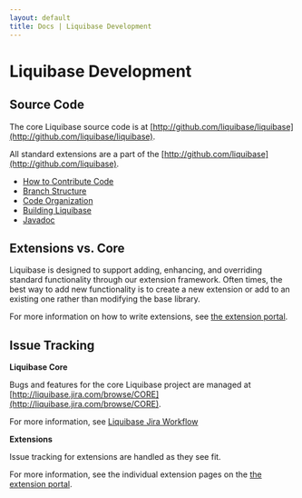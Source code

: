 ```yaml
---
layout: default
title: Docs | Liquibase Development 
---
```


# Liquibase Development

## Source Code ##

The core Liquibase source code is at [http://github.com/liquibase/liquibase](http://github.com/liquibase/liquibase).

All standard extensions are a part of the [http://github.com/liquibase](http://github.com/liquibase).

* [How to Contribute Code](contribute.html)
* [Branch Structure](branches.html)
* [Code Organization](code_org.html)
* [Building Liquibase](building.html)
* [Javadoc](../javadoc/index.html)

## Extensions vs. Core

Liquibase is designed to support adding, enhancing, and overriding standard functionality through our extension framework.
Often times, the best way to add new functionality is to create a new extension or add to an existing one rather than modifying the base library.

For more information on how to write extensions, see [the extension portal](../extensions/index.html).

## Issue Tracking ##

**Liquibase Core**

Bugs and features for the core Liquibase project are managed at [http://liquibase.jira.com/browse/CORE](http://liquibase.jira.com/browse/CORE).

For more information, see [Liquibase Jira Workflow](jira.html)

**Extensions**

Issue tracking for extensions are handled as they see fit.

For more information, see the individual extension pages on the [the extension portal](../extensions/index.html).